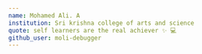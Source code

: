 ```yaml
---
name: Mohamed Ali. A
institution: Sri krishna college of arts and science 
quote: self learners are the real achiever ✨ 💻 
github_user: moli-debugger
---
```

